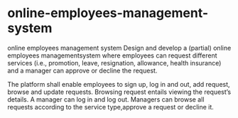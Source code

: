 # online-employees-management-system

online employees management system 
Design and develop a (partial) online employees managementsystem where employees can request different services (i.e., promotion, leave, resignation, allowance, health insurance) and a manager can approve or decline the request.

The platform shall enable employees to sign up, log in and out, add request, browse and update requests. Browsing request entails viewing the request’s details.
A manager can log in and log out. Managers can browse all requests according to the service type,approve a request or decline it.

